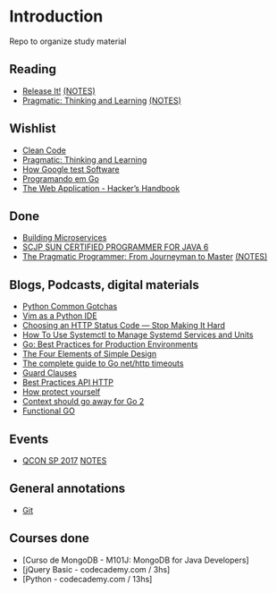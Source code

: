 # Introduction

Repo to organize study material


## Reading

* [Release It!](https://pragprog.com/book/mnee/release-it) [(NOTES)](notes/releaseit.md)
* [Pragmatic: Thinking and Learning](https://pragprog.com/book/ahptl/pragmatic-thinking-and-learning) [(NOTES)]((notes/pragmatic_thinking_and_learning.md))

## Wishlist

* [Clean Code](http://www.amazon.com.br/Clean-Code-Handbook-Software-Craftsmanship-ebook/dp/B001GSTOAM/ref=sr_1_1?ie=UTF8&qid=1434382564&sr=8-1&keywords=clean+code)
* [Pragmatic: Thinking and Learning](https://pragprog.com/book/ahptl/pragmatic-thinking-and-learning)
* [How Google test Software](https://books.google.com.br/books?id=VrAx1ATf-RoC&redir_esc=y)
* [Programando em Go](http://www.casadocodigo.com.br/products/livro-google-go)
* [The Web Application - Hacker’s Handbook](https://leaksource.files.wordpress.com/2014/08/the-web-application-hackers-handbook.pdf)


## Done

* [Building Microservices](http://shop.oreilly.com/product/0636920033158.do)
* [SCJP SUN CERTIFIED PROGRAMMER FOR JAVA 6](http://www.amazon.com/SCJP-Certified-Programmer-Java-310-065/dp/0071591060/ref=sr_1_1?ie=UTF8&qid=1429881366&sr=8-1&keywords=scjp)
* [The Pragmatic Programmer: From Journeyman to Master](https://pragprog.com/book/tpp/the-pragmatic-programmer) [(NOTES)](notes/pragmatic_programer.md)

## Blogs, Podcasts, digital materials

* [Python Common Gotchas](https://docs.python-guide.org/writing/gotchas)
* [Vim as a Python IDE](https://www.youtube.com/watch?v=YhqsjUUHj6g&feature=youtu.be)
* [Choosing an HTTP Status Code — Stop Making It Hard](http://racksburg.com/choosing-an-http-status-code/)
* [How To Use Systemctl to Manage Systemd Services and Units](https://www.digitalocean.com/community/tutorials/how-to-use-systemctl-to-manage-systemd-services-and-units)
* [Go: Best Practices for Production Environments](http://peter.bourgon.org/go-in-production)
* [The Four Elements of Simple Design](http://martinfowler.com/bliki/BeckDesignRules.html)
* [The complete guide to Go net/http timeouts](https://blog.cloudflare.com/the-complete-guide-to-golang-net-http-timeouts/)
* [Guard Clauses](http://refactoring.com/catalog/replaceNestedConditionalWithGuardClauses.html)
* [Best Practices API HTTP](https://www.vinaysahni.com/best-practices-for-a-pragmatic-restful-api)
* [How protect yourself](https://www.owasp.org/index.php/File_System#How_to_protect_yourself) 
* [Context should go away for Go 2](https://faiface.github.io/post/context-should-go-away-go2/)
* [Functional GO](https://medium.com/@geisonfgfg/functional-go-bc116f4c96a4)

## Events

* [QCON SP 2017](http://qconsp.com/) [NOTES](notes/qcon_sp_2017.md)

## General annotations

* [Git](git_annotations.md)

## Courses done

* [Curso de MongoDB - M101J: MongoDB for Java Developers]
* [jQuery Basic - codecademy.com / 3hs]
* [Python - codecademy.com / 13hs]
